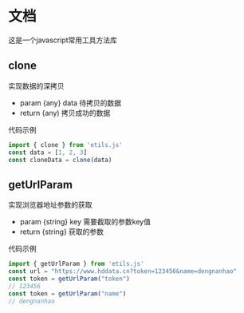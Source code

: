 # 文档
这是一个javascript常用工具方法库

## clone
实现数据的深拷贝
- param {any} data 待拷贝的数据
- return {any) 拷贝成功的数据

代码示例
```javascript
import { clone } from 'etils.js'
const data = [1, 2, 3]
const cloneData = clone(data)
```

## getUrlParam
实现浏览器地址参数的获取
- param {string} key 需要截取的参数key值
- return {string} 获取的参数

代码示例
```javascript
import { getUrlParam } from 'etils.js'
const url = "https://www.hddata.cn?token=123456&name=dengnanhao"
const token = getUrlParam("token")
// 123456
const token = getUrlParam("name")
// dengnanhao
```
